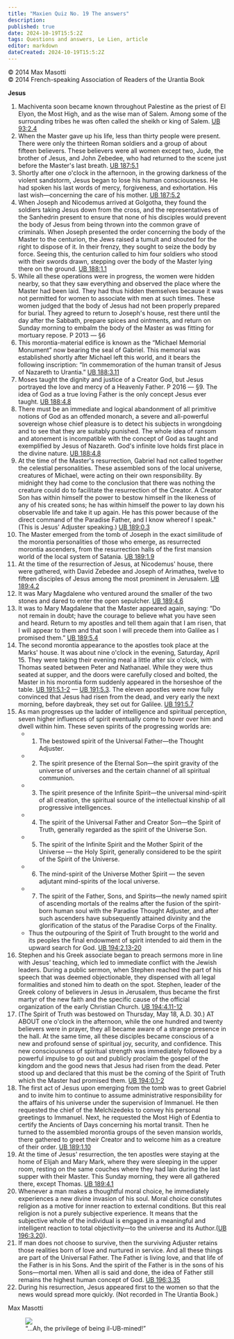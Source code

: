 ```yaml
---
title: "Maxien Quiz No. 19 The answers"
description: 
published: true
date: 2024-10-19T15:5:2Z
tags: Questions and answers, Le Lien, article
editor: markdown
dateCreated: 2024-10-19T15:5:2Z
---
```


<p class="v-card v-sheet theme--light grey lighten-3 px-2">© 2014 Max Masotti<br>© 2014 French-speaking Association of Readers of the Urantia Book</p>


**Jesus**

1. Machiventa soon became known throughout Palestine as the priest of El Elyon, the Most High, and as the wise man of Salem. Among some of the surrounding tribes he was often called the sheikh or king of Salem. [UB 93:2.4](/en/The_Urantia_Book/93#p2_4)
2. When the Master gave up his life, less than thirty people were present. There were only the thirteen Roman soldiers and a group of about fifteen believers. These believers were all women except two, Jude, the brother of Jesus, and John Zebedee, who had returned to the scene just before the Master's last breath. [UB 187:5.1](/en/The_Urantia_Book/187#p5_1)
3. Shortly after one o'clock in the afternoon, in the growing darkness of the violent sandstorm, Jesus began to lose his human consciousness. He had spoken his last words of mercy, forgiveness, and exhortation. His last wish—concerning the care of his mother. [UB 187:5.2](/en/The_Urantia_Book/187#p5_2)
4. When Joseph and Nicodemus arrived at Golgotha, they found the soldiers taking Jesus down from the cross, and the representatives of the Sanhedrin present to ensure that none of his disciples would prevent the body of Jesus from being thrown into the common grave of criminals. When Joseph presented the order concerning the body of the Master to the centurion, the Jews raised a tumult and shouted for the right to dispose of it. In their frenzy, they sought to seize the body by force. Seeing this, the centurion called to him four soldiers who stood with their swords drawn, stepping over the body of the Master lying there on the ground. [UB 188:1.1](/en/The_Urantia_Book/188#p1_1)
5. While all these operations were in progress, the women were hidden nearby, so that they saw everything and observed the place where the Master had been laid. They had thus hidden themselves because it was not permitted for women to associate with men at such times. These women judged that the body of Jesus had not been properly prepared for burial. They agreed to return to Joseph's house, rest there until the day after the Sabbath, prepare spices and ointments, and return on Sunday morning to embalm the body of the Master as was fitting for mortuary repose. P 2013 — §6
6. This morontia-material edifice is known as the “Michael Memorial Monument” now bearing the seal of Gabriel. This memorial was established shortly after Michael left this world, and it bears the following inscription: “In commemoration of the human transit of Jesus of Nazareth to Urantia.” [UB 188:3.11](/en/The_Urantia_Book/188#p3_11)
7. Moses taught the dignity and justice of a Creator God, but Jesus portrayed the love and mercy of a Heavenly Father. P 2016 — §9. The idea of God as a true loving Father is the only concept Jesus ever taught. [UB 188:4.8](/en/The_Urantia_Book/188#p4_8)
8. There must be an immediate and logical abandonment of all primitive notions of God as an offended monarch, a severe and all-powerful sovereign whose chief pleasure is to detect his subjects in wrongdoing and to see that they are suitably punished. The whole idea of ransom and atonement is incompatible with the concept of God as taught and exemplified by Jesus of Nazareth. God's infinite love holds first place in the divine nature. [UB 188:4.8](/en/The_Urantia_Book/188#p4_8)
9. At the time of the Master's resurrection, Gabriel had not called together the celestial personalities. These assembled sons of the local universe, creatures of Michael, were acting on their own responsibility. By midnight they had come to the conclusion that there was nothing the creature could do to facilitate the resurrection of the Creator. A Creator Son has within himself the power to bestow himself in the likeness of any of his created sons; he has within himself the power to lay down his observable life and take it up again. He has this power because of the direct command of the Paradise Father, and I know whereof I speak." (This is Jesus' Adjuster speaking.) [UB 189:0.3](/en/The_Urantia_Book/189#p0_3)
10. The Master emerged from the tomb of Joseph in the exact similitude of the morontia personalities of those who emerge, as resurrected morontia ascenders, from the resurrection halls of the first mansion world of the local system of Satania. [UB 189:1.9](/en/The_Urantia_Book/189#p1_9)
11. At the time of the resurrection of Jesus, at Nicodemus' house, there were gathered, with David Zebedee and Joseph of Arimathea, twelve to fifteen disciples of Jesus among the most prominent in Jerusalem. [UB 189:4.2](/en/The_Urantia_Book/189#p4_2)
12. It was Mary Magdalene who ventured around the smaller of the two stones and dared to enter the open sepulcher. [UB 189:4.6](/en/The_Urantia_Book/189#p4_6)
13. It was to Mary Magdalene that the Master appeared again, saying: “Do not remain in doubt; have the courage to believe what you have seen and heard. Return to my apostles and tell them again that I am risen, that I will appear to them and that soon I will precede them into Galilee as I promised them.” [UB 189:5.4](/en/The_Urantia_Book/189#p5_4)
14. The second morontia appearance to the apostles took place at the Marks' house. It was about nine o'clock in the evening, Saturday, April 15. They were taking their evening meal a little after six o'clock, with Thomas seated between Peter and Nathanael. While they were thus seated at supper, and the doors were carefully closed and bolted, the Master in his morontia form suddenly appeared in the horseshoe of the table. [UB 191:5.1-2](/en/The_Urantia_Book/191#p5_1) — [UB 191:5.3](/en/The_Urantia_Book/191#p5_3). The eleven apostles were now fully convinced that Jesus had risen from the dead, and very early the next morning, before daybreak, they set out for Galilee. [UB 191:5.7](/en/The_Urantia_Book/191#p5_7)
15. As man progresses up the ladder of intelligence and spiritual perception, seven higher influences of spirit eventually come to hover over him and dwell within him. These seven spirits of the progressing worlds are:
	- 1. The bestowed spirit of the Universal Father—the Thought Adjuster.
	- 2. The spirit presence of the Eternal Son—the spirit gravity of the universe of universes and the certain channel of all spiritual communion.
	- 3. The spirit presence of the Infinite Spirit—the universal mind-spirit of all creation, the spiritual source of the intellectual kinship of all progressive intelligences.
	- 4. The spirit of the Universal Father and Creator Son—the Spirit of Truth, generally regarded as the spirit of the Universe Son.
	- 5. The spirit of the Infinite Spirit and the Mother Spirit of the Universe — the Holy Spirit, generally considered to be the spirit of the Spirit of the Universe.
	- 6. The mind-spirit of the Universe Mother Spirit — the seven adjutant mind-spirits of the local universe.
	- 7. The spirit of the Father, Sons, and Spirits—the newly named spirit of ascending mortals of the realms after the fusion of the spirit-born human soul with the Paradise Thought Adjuster, and after such ascenders have subsequently attained divinity and the glorification of the status of the Paradise Corps of the Finality.
	- Thus the outpouring of the Spirit of Truth brought to the world and its peoples the final endowment of spirit intended to aid them in the upward search for God. [UB 194:2.13-20](/en/The_Urantia_Book/194#p2_13)
16. Stephen and his Greek associate began to preach sermons more in line with Jesus' teaching, which led to immediate conflict with the Jewish leaders. During a public sermon, when Stephen reached the part of his speech that was deemed objectionable, they dispensed with all legal formalities and stoned him to death on the spot. Stephen, leader of the Greek colony of believers in Jesus in Jerusalem, thus became the first martyr of the new faith and the specific cause of the official organization of the early Christian Church. [UB 194:4.11-12](/en/The_Urantia_Book/194#p4_11)
17. (The Spirit of Truth was bestowed on Thursday, May 18, A.D. 30.) AT ABOUT one o'clock in the afternoon, while the one hundred and twenty believers were in prayer, they all became aware of a strange presence in the hall. At the same time, all these disciples became conscious of a new and profound sense of spiritual joy, security, and confidence. This new consciousness of spiritual strength was immediately followed by a powerful impulse to go out and publicly proclaim the gospel of the kingdom and the good news that Jesus had risen from the dead. Peter stood up and declared that this must be the coming of the Spirit of Truth which the Master had promised them. [UB 194:0.1-2](/en/The_Urantia_Book/194#p0_1)
18. The first act of Jesus upon emerging from the tomb was to greet Gabriel and to invite him to continue to assume administrative responsibility for the affairs of his universe under the supervision of Immanuel. He then requested the chief of the Melchizedeks to convey his personal greetings to Immanuel. Next, he requested the Most High of Edentia to certify the Ancients of Days concerning his mortal transit. Then he turned to the assembled morontia groups of the seven mansion worlds, there gathered to greet their Creator and to welcome him as a creature of their order. [UB 189:1.10](/en/The_Urantia_Book/189#p1_10)
19. At the time of Jesus' resurrection, the ten apostles were staying at the home of Elijah and Mary Mark, where they were sleeping in the upper room, resting on the same couches where they had lain during the last supper with their Master. This Sunday morning, they were all gathered there, except Thomas. [UB 189:4.1](/en/The_Urantia_Book/189#p4_1)
20. Whenever a man makes a thoughtful moral choice, he immediately experiences a new divine invasion of his soul. Moral choice constitutes religion as a motive for inner reaction to external conditions. But this real religion is not a purely subjective experience. It means that the subjective whole of the individual is engaged in a meaningful and intelligent reaction to total objectivity—to the universe and its Author.([UB 196:3.20](/en/The_Urantia_Book/196#p3_20)).
21. If man does not choose to survive, then the surviving Adjuster retains those realities born of love and nurtured in service. And all these things are part of the Universal Father. The Father is living love, and that life of the Father is in his Sons. And the spirit of the Father is in the sons of his Sons—mortal men. When all is said and done, the idea of Father still remains the highest human concept of God. [UB 196:3.35](/en/The_Urantia_Book/196#p3_35)
22. During his resurrection, Jesus appeared first to the women so that the news would spread more quickly. (Not recorded in The Urantia Book.)

Max Masotti

<figure id="Figure_8" class="image urantiapedia">
<img src="/image/article/Le_Lien/images_01/207.jpg">
<figcaption>“...Ah, the privilege of being il-UB-mined!”</figcaption>
</figure>

